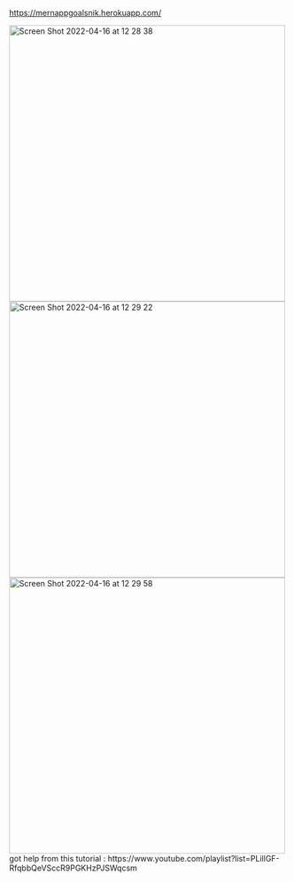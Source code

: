 https://mernappgoalsnik.herokuapp.com/

<img width="498" alt="Screen Shot 2022-04-16 at 12 28 38" src="https://user-images.githubusercontent.com/87159434/163669876-0d803f16-9e37-4feb-85fa-fac8f550a3fc.png">
<img width="498" alt="Screen Shot 2022-04-16 at 12 29 22" src="https://user-images.githubusercontent.com/87159434/163669886-8f009bd4-7011-4506-86a3-341a8d3a1b4c.png">
<img width="498" alt="Screen Shot 2022-04-16 at 12 29 58" src="https://user-images.githubusercontent.com/87159434/163669889-b256cb09-ff14-476a-8461-9f06fed9a480.png">
got help from this tutorial : https://www.youtube.com/playlist?list=PLillGF-RfqbbQeVSccR9PGKHzPJSWqcsm
